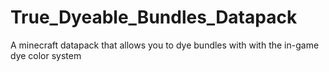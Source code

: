 # True_Dyeable_Bundles_Datapack
A minecraft datapack that allows you to dye bundles with with the in-game dye color system
